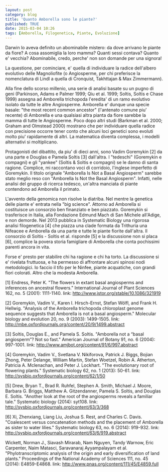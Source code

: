 ```yaml
---
layout: post
category: blog
title: 'Quanto Amborella sono le piante?'
published: TRUE
date: 2015-03-04 10:26
tags: [Amborella, Filogenetica, Piante, Evoluzione]
---
```


Darwin lo aveva definito un abominabile mistero: da dove arrivano le piante da fiore? A cosa assomiglia la loro mamma? Quanti sessi contava? Quanto e' vecchia? Abominabile, credo, perche' non son domande per una signora!

La questione, per cominciare, e' quella di individuare la radice dell'albero evolutivo delle Magnoliofite (o Angiosperme, per chi preferisce la nomenclatura di Lindl a quella di Cronquist, Takhttajan & Max Zimmermann).

Alla fine dello scorso millenio, una serie di analisi basate su un pugno di geni (Parkinson, Adams e Palmer 1999; Qiu et al. 1999; Soltis, Soltis e Chase 1999) assegna ad Amborella trichopoda l'eredita' di un ramo evolutivo isolato da tutte le altre Angiosperme. Amborella e' dunque una specie basale: "the most recent common ancestor" (l'antenato comune piu' recente) di Amborella e una qualsiasi altra pianta da fiore sarebbe la mamma di tutte le Angiosperme. Poco dopo altri studi (Barkman et al. 2000; Graham and Olmstead 2000) mostrano che per individuare quella radice con precisione occorre tener conto che alcuni loci genetici sono evoluti molto piu' rapidamente di altri. La matematica diventa complessa, i modelli alternativi si moltiplicano.

Protagonisti del dibattito, da piu' di dieci anni, sono Vadim Goremykin [2] da una parte e Douglas e Pamela Soltis [3] dall'altra. I "tedeschi"
(Goremykin e compagni) e gli "yankee" (Soltis & Soltis e compagni) se le danno di santa ragione. Complice, mi raccontano voci di corridoio, l'inglese imperfetto di Goremykin. Il titolo orignale "Amborella Is Not a Basal Angiosperm" sarebbe stato meglio reso con "Amborella Is Not the Basal Angiosperm". Infatti, nelle analisi del gruppo di ricerca tedesco, un'altra manciata di piante contendono ad Amborella il primato.

L'avvento della genomica non risolve la diatriba. Nel mentre la genetica delle piante e' entrata nella "big science". Attorno ad Amborella si costituisce un consorzio ben finanziato e ben piazzato. Goremykin si trasferisce in Italia, alla Fondazione Edmund Mach di San Michele all'Adige, e non demorde. Nel 2013 pubblica in Systematic Biology una rigorosa analisi filogenetica [4] che piazza una clade formata da Trithuria una Nifeacee e Amborella da una parte e tutte le piante fiorite dall'altra. Il consorzio di Soltis - Soltis et al. risponde [5] e la discussione non si placa [6], complice la povera storia famigliare di Amborella che conta pochissimi parenti ancora in vita.

Forse e' presto per stabilire chi ha ragione e chi ha torto. La discussione si e' rivelata fruttuosa, e ha permesso di affrontare alcuni spinosi nodi metodologici. Io faccio il tifo per le Ninfee, piante acquatiche, con grandi fiori colorati. Altro che la modesta Amborella.

[1] Endress, Peter K. "The flowers in extant basal angiosperms and inferences on ancestral flowers." International Journal of Plant Sciences 162, no. 5 (2001): 1111-1140.
link: http://www.jstor.org/stable/10.1086/321919

[2] Goremykin, Vadim V., Karen I. Hirsch-Ernst, Stefan Wölfl, and Frank H. Hellwig. "Analysis of the Amborella trichopoda chloroplast genome sequence suggests that Amborella is not a basal angiosperm." Molecular biology and evolution 20, no. 9 (2003): 1499-1505.
link: http://mbe.oxfordjournals.org/content/20/9/1499.abstract

[3] Soltis, Douglas E., and Pamela S. Soltis. "Amborella not a “basal angiosperm”? Not so fast." American Journal of Botany 91, no. 6 (2004): 997-1001.
link: http://www.amjbot.org/content/91/6/997.abstract

[4] Goremykin, Vadim V., Svetlana V. Nikiforova, Patrick J. Biggs, Bojian Zhong, Peter Delange, William Martin, Stefan Woetzel, Robin A. Atherton, Patricia A. Mclenachan, and Peter J. Lockhart. "The evolutionary root of flowering plants." Systematic biology 62, no. 1 (2013): 50-61.
link: http://sysbio.oxfordjournals.org/content/62/1/50

[5] Drew, Bryan T., Brad R. Ruhfel, Stephen A. Smith, Michael J. Moore, Barbara G. Briggs, Matthew A. Gitzendanner, Pamela S. Soltis, and Douglas E. Soltis. "Another look at the root of the angiosperms reveals a familiar tale." Systematic biology (2014): syt108.
link: http://sysbio.oxfordjournals.org/content/63/3/368

[6] Xi, Zhenxiang, Liang Liu, Joshua S. Rest, and Charles C. Davis. "Coalescent versus concatenation methods and the placement of Amborella as sister to water lilies." Systematic biology 63, no. 6 (2014): 919-932.
link: http://sysbio.oxfordjournals.org/content/63/6/919.abstract

Wickett, Norman J., Siavash Mirarab, Nam Nguyen, Tandy Warnow, Eric Carpenter, Naim Matasci, Saravanaraj Ayyampalayam et al. "Phylotranscriptomic analysis of the origin and early diversification of land plants." Proceedings of the National Academy of Sciences 111, no. 45 (2014): E4859-E4868.
link: http://www.pnas.org/content/111/45/E4859.full